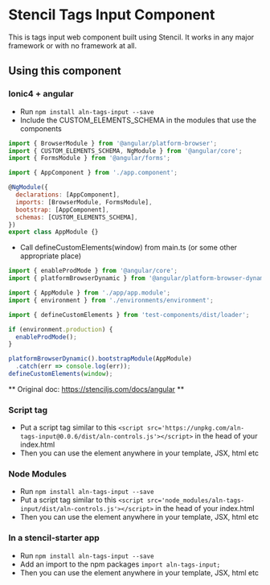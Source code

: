 # Stencil Tags Input Component

This is tags input web component built using Stencil. It works in any major framework or with no framework at all.

## Using this component

### Ionic4 + angular
- Run `npm install aln-tags-input --save`
- Include the CUSTOM_ELEMENTS_SCHEMA in the modules that use the components
```javascript
import { BrowserModule } from '@angular/platform-browser';
import { CUSTOM_ELEMENTS_SCHEMA, NgModule } from '@angular/core';
import { FormsModule } from '@angular/forms';

import { AppComponent } from './app.component';

@NgModule({
  declarations: [AppComponent],
  imports: [BrowserModule, FormsModule],
  bootstrap: [AppComponent],
  schemas: [CUSTOM_ELEMENTS_SCHEMA],
})
export class AppModule {}
```
- Call defineCustomElements(window) from main.ts (or some other appropriate place)
```javascript
import { enableProdMode } from '@angular/core';
import { platformBrowserDynamic } from '@angular/platform-browser-dynamic';

import { AppModule } from './app/app.module';
import { environment } from './environments/environment';

import { defineCustomElements } from 'test-components/dist/loader';

if (environment.production) {
  enableProdMode();
}

platformBrowserDynamic().bootstrapModule(AppModule)
  .catch(err => console.log(err));
defineCustomElements(window);
```
** Original doc: https://stenciljs.com/docs/angular **

### Script tag
- Put a script tag similar to this `<script src='https://unpkg.com/aln-tags-input@0.0.6/dist/aln-controls.js'></script>` in the head of your index.html
- Then you can use the element anywhere in your template, JSX, html etc

### Node Modules
- Run `npm install aln-tags-input --save`
- Put a script tag similar to this `<script src='node_modules/aln-tags-input/dist/aln-controls.js'></script>` in the head of your index.html
- Then you can use the element anywhere in your template, JSX, html etc

### In a stencil-starter app
- Run `npm install aln-tags-input --save`
- Add an import to the npm packages `import aln-tags-input;`
- Then you can use the element anywhere in your template, JSX, html etc